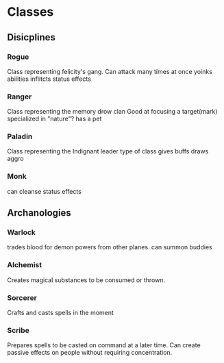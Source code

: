 # Classes

## Disicplines

### Rogue
Class representing felicity's gang.
Can attack many times at once
yoinks abilities
inflitcts status effects

### Ranger
Class representing the memory drow clan
Good at focusing a target(mark)
specialized in "nature"?
has a pet

### Paladin
Class representing the Indignant
leader type of class
gives buffs
draws aggro

### Monk
can cleanse status effects

## Archanologies

### Warlock
trades blood for demon powers from other planes.
can summon buddies

### Alchemist
Creates magical substances to be consumed or thrown.

### Sorcerer
Crafts and casts spells in the moment

### Scribe
Prepares spells to be casted on command at a later time. Can create passive effects on people without requiring concentration.